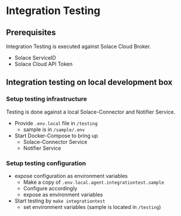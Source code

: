 # Integration Testing

## Prerequisites
Integration Testing is executed against Solace Cloud Broker.

* Solace ServiceID
* Solace Cloud API Token

## Integration testing on local development box

### Setup testing infrastructure
Testing is done against a local Solace-Connector and Notifier Service. 
* Provide `.env.local` file in `/testing`
    * sample is in `/sample/.env`
* Start Docker-Compose to bring up
    * Solace-Connector Service
    * Notifier Service

### Setup testing configuration

* expose configuration as environment variables
  * Make a copy of `.env.local.agent.integrationtest.sample`
  * Configure accordingly
  * expose as environment variables
* Start testing by `make integrationtest`
    * set environment variables (sample is located in `/testing`)